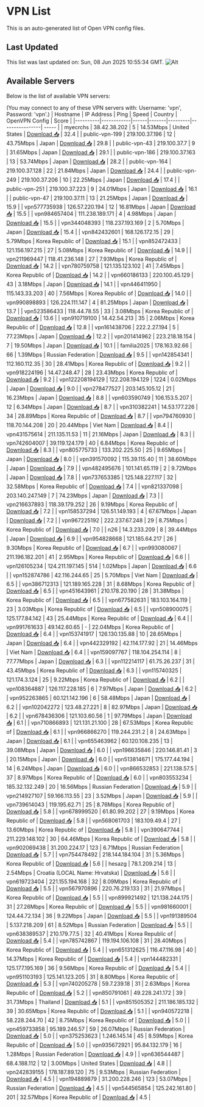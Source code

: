 # VPN List

This is an auto-generated list of Open VPN config files.

## Last Updated

This list was last updated on: Sun, 08 Jun 2025 10:55:34 GMT.
![Alt](https://repobeats.axiom.co/api/embed/186b98318ef1479477931607c1ad7d823f12451f.svg "Repobeats analytics image")

## Available Servers

Below is the list of available VPN servers:

(You may connect to any of these VPN servers with: Username: 'vpn', Password: 'vpn'.)
| Hostname | IP Address | Ping | Speed | Country | OpenVPN Config | Score |
|----------|------------|------|-------|---------|----------------| ----- |
| myecrchs | 38.42.38.202 | 5 | 14.53Mbps | United States | [Download 📥](./configs/server_0_US.ovpn) | 32.4 |
| public-vpn-199 | 219.100.37.196 | 12 | 43.75Mbps | Japan | [Download 📥](./configs/server_1_JP.ovpn) | 29.8 |
| public-vpn-43 | 219.100.37.7 | 9 | 31.65Mbps | Japan | [Download 📥](./configs/server_2_JP.ovpn) | 29.1 |
| public-vpn-186 | 219.100.37.163 | 13 | 53.74Mbps | Japan | [Download 📥](./configs/server_3_JP.ovpn) | 28.2 |
| public-vpn-164 | 219.100.37.128 | 22 | 21.84Mbps | Japan | [Download 📥](./configs/server_4_JP.ovpn) | 24.4 |
| public-vpn-249 | 219.100.37.206 | 10 | 22.25Mbps | Japan | [Download 📥](./configs/server_5_JP.ovpn) | 17.4 |
| public-vpn-251 | 219.100.37.223 | 9 | 24.01Mbps | Japan | [Download 📥](./configs/server_6_JP.ovpn) | 16.1 |
| public-vpn-47 | 219.100.37.11 | 13 | 21.25Mbps | Japan | [Download 📥](./configs/server_7_JP.ovpn) | 15.9 |
| vpn577735938 | 126.57.220.194 | 12 | 16.81Mbps | Japan | [Download 📥](./configs/server_8_JP.ovpn) | 15.5 |
| vpn984657404 | 111.238.189.171 | 4 | 4.98Mbps | Japan | [Download 📥](./configs/server_9_JP.ovpn) | 15.5 |
| vpn344048393 | 118.237.193.169 | 2 | 5.70Mbps | Japan | [Download 📥](./configs/server_10_JP.ovpn) | 15.4 |
| vpn842432601 | 168.126.172.15 | 29 | 5.79Mbps | Korea Republic of | [Download 📥](./configs/server_11_KR.ovpn) | 15.1 |
| vpn852472433 | 121.156.197.215 | 27 | 5.08Mbps | Korea Republic of | [Download 📥](./configs/server_12_KR.ovpn) | 14.9 |
| vpn211969447 | 118.41.236.148 | 27 | 7.93Mbps | Korea Republic of | [Download 📥](./configs/server_13_KR.ovpn) | 14.2 |
| vpn780759758 | 121.135.123.102 | 41 | 7.45Mbps | Korea Republic of | [Download 📥](./configs/server_14_KR.ovpn) | 14.2 |
| vpn660186133 | 220.100.45.129 | 43 | 3.18Mbps | Japan | [Download 📥](./configs/server_15_JP.ovpn) | 14.1 |
| vpn446411950 | 115.143.33.203 | 40 | 7.56Mbps | Korea Republic of | [Download 📥](./configs/server_16_KR.ovpn) | 14.0 |
| vpn990898893 | 126.224.111.147 | 4 | 81.25Mbps | Japan | [Download 📥](./configs/server_17_JP.ovpn) | 13.7 |
| vpn523586433 | 118.44.78.55 | 33 | 3.08Mbps | Korea Republic of | [Download 📥](./configs/server_18_KR.ovpn) | 13.6 |
| vpn910719100 | 14.42.54.213 | 35 | 2.06Mbps | Korea Republic of | [Download 📥](./configs/server_19_KR.ovpn) | 12.8 |
| vpn161438706 | 222.2.27.194 | 5 | 77.23Mbps | Japan | [Download 📥](./configs/server_20_JP.ovpn) | 12.2 |
| vpn201414962 | 223.218.18.154 | 7 | 19.50Mbps | Japan | [Download 📥](./configs/server_21_JP.ovpn) | 10.1 |
| familia2025 | 178.163.92.66 | 66 | 1.39Mbps | Russian Federation | [Download 📥](./configs/server_22_RU.ovpn) | 9.5 |
| vpn142854341 | 112.160.112.35 | 30 | 28.41Mbps | Korea Republic of | [Download 📥](./configs/server_23_KR.ovpn) | 9.2 |
| vpn918224196 | 14.47.248.47 | 28 | 23.43Mbps | Korea Republic of | [Download 📥](./configs/server_24_KR.ovpn) | 9.2 |
| vpn122208194129 | 122.208.194.129 | 1224 | 0.02Mbps | Japan | [Download 📥](./configs/server_25_JP.ovpn) | 9.0 |
| vpn278477527 | 203.145.105.12 | 21 | 16.23Mbps | Japan | [Download 📥](./configs/server_26_JP.ovpn) | 8.8 |
| vpn603590749 | 106.153.5.207 | 12 | 6.34Mbps | Japan | [Download 📥](./configs/server_27_JP.ovpn) | 8.7 |
| vpn310382241 | 14.53.177.226 | 34 | 28.89Mbps | Korea Republic of | [Download 📥](./configs/server_28_KR.ovpn) | 8.7 |
| vpn794760930 | 118.70.144.208 | 20 | 20.44Mbps | Viet Nam | [Download 📥](./configs/server_29_VN.ovpn) | 8.4 |
| vpn431575614 | 211.135.11.53 | 11 | 21.16Mbps | Japan | [Download 📥](./configs/server_30_JP.ovpn) | 8.3 |
| vpn742604007 | 39.119.124.179 | 40 | 6.84Mbps | Korea Republic of | [Download 📥](./configs/server_31_KR.ovpn) | 8.3 |
| vpn805775733 | 133.202.225.50 | 25 | 9.65Mbps | Japan | [Download 📥](./configs/server_32_JP.ovpn) | 8.0 |
| vpn391570092 | 115.39.115.40 | 11 | 38.60Mbps | Japan | [Download 📥](./configs/server_33_JP.ovpn) | 7.9 |
| vpn482495676 | 101.141.65.119 | 2 | 9.72Mbps | Japan | [Download 📥](./configs/server_34_JP.ovpn) | 7.8 |
| vpn737653385 | 125.148.227.117 | 32 | 32.58Mbps | Korea Republic of | [Download 📥](./configs/server_35_KR.ovpn) | 7.4 |
| vpn821337098 | 203.140.247.149 | 7 | 74.23Mbps | Japan | [Download 📥](./configs/server_36_JP.ovpn) | 7.3 |
| vpn216637893 | 118.39.179.252 | 26 | 9.19Mbps | Korea Republic of | [Download 📥](./configs/server_37_KR.ovpn) | 7.2 |
| vpn158537294 | 126.51.149.193 | 4 | 67.67Mbps | Japan | [Download 📥](./configs/server_38_JP.ovpn) | 7.2 |
| vpn967225192 | 222.237.67.248 | 29 | 8.75Mbps | Korea Republic of | [Download 📥](./configs/server_39_KR.ovpn) | 7.0 |
| n26 | 14.3.233.209 | 8 | 39.44Mbps | Japan | [Download 📥](./configs/server_40_JP.ovpn) | 6.9 |
| vpn954828668 | 121.185.64.217 | 26 | 9.30Mbps | Korea Republic of | [Download 📥](./configs/server_41_KR.ovpn) | 6.7 |
| vpn993080067 | 211.196.182.201 | 41 | 2.95Mbps | Korea Republic of | [Download 📥](./configs/server_42_KR.ovpn) | 6.6 |
| vpn126105234 | 124.211.197.145 | 514 | 1.02Mbps | Japan | [Download 📥](./configs/server_43_JP.ovpn) | 6.6 |
| vpn152874786 | 42.116.244.65 | 25 | 5.70Mbps | Viet Nam | [Download 📥](./configs/server_44_VN.ovpn) | 6.5 |
| vpn386712313 | 121.189.165.228 | 31 | 8.68Mbps | Korea Republic of | [Download 📥](./configs/server_45_KR.ovpn) | 6.5 |
| vpn451643961 | 210.178.20.190 | 28 | 31.38Mbps | Korea Republic of | [Download 📥](./configs/server_46_KR.ovpn) | 6.5 |
| vpn677582631 | 183.103.164.119 | 23 | 3.03Mbps | Korea Republic of | [Download 📥](./configs/server_47_KR.ovpn) | 6.5 |
| vpn508900075 | 125.177.84.142 | 43 | 25.44Mbps | Korea Republic of | [Download 📥](./configs/server_48_KR.ovpn) | 6.4 |
| vpn991761633 | 49.142.60.65 | - | 22.04Mbps | Korea Republic of | [Download 📥](./configs/server_49_KR.ovpn) | 6.4 |
| vpn153741917 | 126.130.135.88 | 10 | 28.65Mbps | Japan | [Download 📥](./configs/server_50_JP.ovpn) | 6.4 |
| vpn442329192 | 42.114.177.92 | 21 | 14.46Mbps | Viet Nam | [Download 📥](./configs/server_51_VN.ovpn) | 6.4 |
| vpn159097767 | 118.104.254.114 | 8 | 77.77Mbps | Japan | [Download 📥](./configs/server_52_JP.ovpn) | 6.3 |
| vpn112214117 | 61.75.26.237 | 31 | 43.45Mbps | Korea Republic of | [Download 📥](./configs/server_53_KR.ovpn) | 6.3 |
| vpn115740325 | 121.174.3.124 | 25 | 9.22Mbps | Korea Republic of | [Download 📥](./configs/server_54_KR.ovpn) | 6.2 |
| vpn108364887 | 126.117.228.185 | 6 | 7.97Mbps | Japan | [Download 📥](./configs/server_55_JP.ovpn) | 6.2 |
| vpn952263865 | 60.121.142.196 | 6 | 58.48Mbps | Japan | [Download 📥](./configs/server_56_JP.ovpn) | 6.2 |
| vpn102042272 | 123.48.27.221 | 8 | 82.97Mbps | Japan | [Download 📥](./configs/server_57_JP.ovpn) | 6.2 |
| vpn678436306 | 121.103.60.56 | 1 | 97.79Mbps | Japan | [Download 📥](./configs/server_58_JP.ovpn) | 6.1 |
| vpn710866893 | 121.131.21.100 | 28 | 67.53Mbps | Korea Republic of | [Download 📥](./configs/server_59_KR.ovpn) | 6.1 |
| vpn966866270 | 119.244.231.2 | 8 | 24.63Mbps | Japan | [Download 📥](./configs/server_60_JP.ovpn) | 6.1 |
| vpn655463962 | 60.120.108.235 | 13 | 39.08Mbps | Japan | [Download 📥](./configs/server_61_JP.ovpn) | 6.0 |
| vpn196635846 | 220.146.81.41 | 3 | 20.15Mbps | Japan | [Download 📥](./configs/server_62_JP.ovpn) | 6.0 |
| vpn513814671 | 175.177.44.194 | 14 | 6.24Mbps | Japan | [Download 📥](./configs/server_63_JP.ovpn) | 6.0 |
| vpn866532853 | 221.138.57.5 | 37 | 8.97Mbps | Korea Republic of | [Download 📥](./configs/server_64_KR.ovpn) | 6.0 |
| vpn803553234 | 185.32.132.249 | 20 | 16.56Mbps | Russian Federation | [Download 📥](./configs/server_65_RU.ovpn) | 5.9 |
| vpn214927107 | 59.166.113.55 | 23 | 3.52Mbps | Japan | [Download 📥](./configs/server_66_JP.ovpn) | 5.9 |
| vpn739614043 | 119.195.62.71 | 25 | 8.76Mbps | Korea Republic of | [Download 📥](./configs/server_67_KR.ovpn) | 5.8 |
| vpn678999520 | 61.80.99.202 | 27 | 9.19Mbps | Korea Republic of | [Download 📥](./configs/server_68_KR.ovpn) | 5.8 |
| vpn568061703 | 183.109.49.4 | 27 | 13.60Mbps | Korea Republic of | [Download 📥](./configs/server_69_KR.ovpn) | 5.8 |
| vpn390647744 | 211.229.148.102 | 30 | 64.46Mbps | Korea Republic of | [Download 📥](./configs/server_70_KR.ovpn) | 5.8 |
| vpn902069438 | 31.200.224.17 | 123 | 6.71Mbps | Russian Federation | [Download 📥](./configs/server_71_RU.ovpn) | 5.7 |
| vpn754478492 | 218.144.184.104 | 31 | 5.36Mbps | Korea Republic of | [Download 📥](./configs/server_72_KR.ovpn) | 5.6 |
| hesazg | 78.1.209.214 | 13 | 2.54Mbps | Croatia (LOCAL Name: Hrvatska) | [Download 📥](./configs/server_73_HR.ovpn) | 5.6 |
| vpn619723404 | 221.155.194.168 | 32 | 8.09Mbps | Korea Republic of | [Download 📥](./configs/server_74_KR.ovpn) | 5.5 |
| vpn567970896 | 220.76.219.133 | 31 | 21.97Mbps | Korea Republic of | [Download 📥](./configs/server_75_KR.ovpn) | 5.5 |
| vpn899921492 | 121.138.244.175 | 31 | 27.26Mbps | Korea Republic of | [Download 📥](./configs/server_76_KR.ovpn) | 5.5 |
| vpn981660001 | 124.44.72.134 | 36 | 9.22Mbps | Japan | [Download 📥](./configs/server_77_JP.ovpn) | 5.5 |
| vpn191389504 | 5.137.218.209 | 61 | 8.52Mbps | Russian Federation | [Download 📥](./configs/server_78_RU.ovpn) | 5.5 |
| vpn638389537 | 210.179.77.5 | 32 | 40.41Mbps | Korea Republic of | [Download 📥](./configs/server_79_KR.ovpn) | 5.4 |
| vpn785742867 | 119.194.106.108 | 31 | 28.40Mbps | Korea Republic of | [Download 📥](./configs/server_80_KR.ovpn) | 5.4 |
| vpn651312625 | 116.47.116.98 | 40 | 14.37Mbps | Korea Republic of | [Download 📥](./configs/server_81_KR.ovpn) | 5.4 |
| vpn144482331 | 125.177.195.169 | 36 | 9.56Mbps | Korea Republic of | [Download 📥](./configs/server_82_KR.ovpn) | 5.4 |
| vpn951103193 | 125.141.123.205 | 31 | 8.80Mbps | Korea Republic of | [Download 📥](./configs/server_83_KR.ovpn) | 5.3 |
| vpn740205278 | 59.7.239.18 | 31 | 2.63Mbps | Korea Republic of | [Download 📥](./configs/server_84_KR.ovpn) | 5.2 |
| vpn850791061 | 49.228.241.172 | 39 | 31.73Mbps | Thailand | [Download 📥](./configs/server_85_TH.ovpn) | 5.1 |
| vpn851505352 | 211.186.185.132 | 39 | 30.65Mbps | Korea Republic of | [Download 📥](./configs/server_86_KR.ovpn) | 5.1 |
| vpn940572218 | 58.228.244.70 | 42 | 8.75Mbps | Korea Republic of | [Download 📥](./configs/server_87_KR.ovpn) | 5.0 |
| vpn459733858 | 95.189.246.57 | 59 | 26.07Mbps | Russian Federation | [Download 📥](./configs/server_88_RU.ovpn) | 5.0 |
| vpn375253623 | 1.246.145.14 | 45 | 8.59Mbps | Korea Republic of | [Download 📥](./configs/server_89_KR.ovpn) | 5.0 |
| vpn935672921 | 95.84.132.179 | 16 | 1.28Mbps | Russian Federation | [Download 📥](./configs/server_90_RU.ovpn) | 4.9 |
| vpn636544487 | 68.4.188.112 | 12 | 3.00Mbps | United States | [Download 📥](./configs/server_91_US.ovpn) | 4.8 |
| vpn242839155 | 178.187.89.120 | 75 | 9.53Mbps | Russian Federation | [Download 📥](./configs/server_92_RU.ovpn) | 4.5 |
| vpn194889879 | 31.200.228.246 | 123 | 53.07Mbps | Russian Federation | [Download 📥](./configs/server_93_RU.ovpn) | 4.5 |
| vpn544565854 | 125.242.161.80 | 201 | 32.57Mbps | Korea Republic of | [Download 📥](./configs/server_94_KR.ovpn) | 4.5 |

